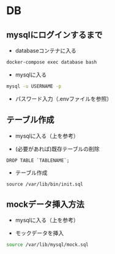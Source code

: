 # DB

## mysqlにログインするまで

- databaseコンテナに入る

```bash
docker-compose exec database bash
```

- mysqlに入る

```bash
mysql -u USERNAME -p
```

- パスワード入力（.envファイルを参照）

## テーブル作成

- mysqlに入る（上を参考）

- (必要があれば)既存テーブルの削除

```mysql
DROP TABLE `TABLENAME`;
```

- テーブル作成

```mysql
source /var/lib/bin/init.sql
```

## mockデータ挿入方法

- mysqlに入る（上を参考）

- モックデータを挿入

 ```bash
source /var/lib/mysql/mock.sql
 ```
